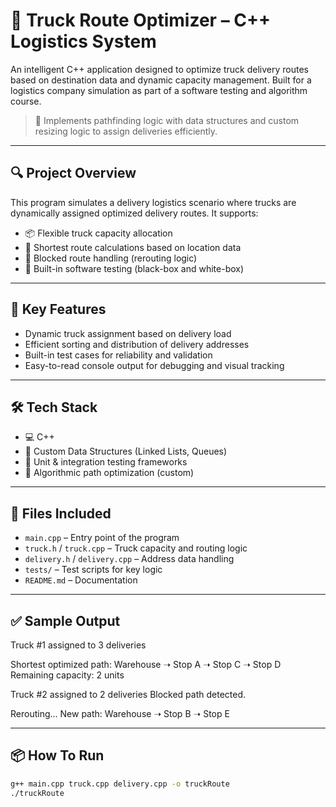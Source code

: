 # 🚚 Truck Route Optimizer – C++ Logistics System

An intelligent C++ application designed to optimize truck delivery routes based on destination data and dynamic capacity management. Built for a logistics company simulation as part of a software testing and algorithm course.

> 🧭 Implements pathfinding logic with data structures and custom resizing logic to assign deliveries efficiently.

---

## 🔍 Project Overview

This program simulates a delivery logistics scenario where trucks are dynamically assigned optimized delivery routes. It supports:

- 📦 Flexible truck capacity allocation
- 🧠 Shortest route calculations based on location data
- 🚫 Blocked route handling (rerouting logic)
- 🧪 Built-in software testing (black-box and white-box)

---

## 🧠 Key Features

- Dynamic truck assignment based on delivery load
- Efficient sorting and distribution of delivery addresses
- Built-in test cases for reliability and validation
- Easy-to-read console output for debugging and visual tracking

---

## 🛠️ Tech Stack

- 💻 C++
- 🔁 Custom Data Structures (Linked Lists, Queues)
- 🧪 Unit & integration testing frameworks
- 🧭 Algorithmic path optimization (custom)

---

## 📁 Files Included

- `main.cpp` – Entry point of the program
- `truck.h` / `truck.cpp` – Truck capacity and routing logic
- `delivery.h` / `delivery.cpp` – Address data handling
- `tests/` – Test scripts for key logic
- `README.md` – Documentation

---

## ✅ Sample Output

Truck #1 assigned to 3 deliveries 

Shortest optimized path: Warehouse ➝ Stop A ➝ Stop C ➝ Stop D Remaining capacity: 2 units

Truck #2 assigned to 2 deliveries Blocked path detected.

 Rerouting... New path: Warehouse ➝ Stop B ➝ Stop E

---

## 📦 How To Run

```bash
g++ main.cpp truck.cpp delivery.cpp -o truckRoute
./truckRoute
